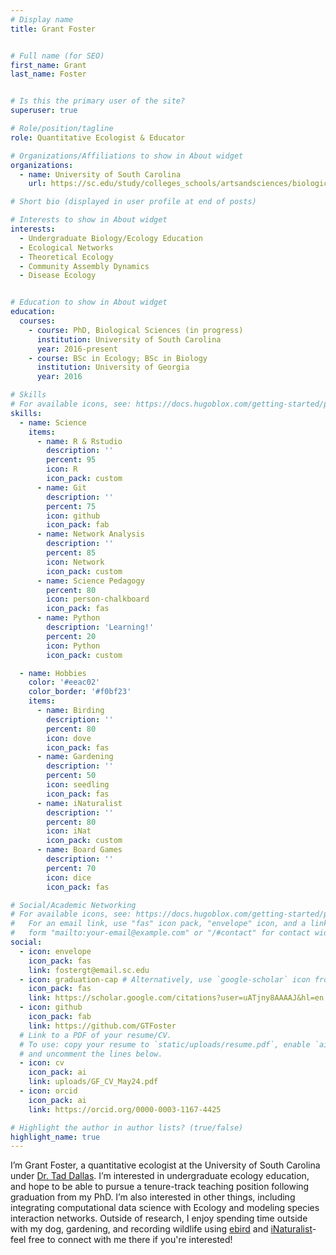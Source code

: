 ```yaml
---
# Display name
title: Grant Foster


# Full name (for SEO)
first_name: Grant
last_name: Foster


# Is this the primary user of the site?
superuser: true

# Role/position/tagline
role: Quantitative Ecologist & Educator

# Organizations/Affiliations to show in About widget
organizations:
  - name: University of South Carolina
    url: https://sc.edu/study/colleges_schools/artsandsciences/biological_sciences/our_people/directory/foster_grant.php

# Short bio (displayed in user profile at end of posts)

# Interests to show in About widget
interests:
  - Undergraduate Biology/Ecology Education
  - Ecological Networks
  - Theoretical Ecology 
  - Community Assembly Dynamics
  - Disease Ecology


# Education to show in About widget
education:
  courses:
    - course: PhD, Biological Sciences (in progress)
      institution: University of South Carolina
      year: 2016-present
    - course: BSc in Ecology; BSc in Biology
      institution: University of Georgia
      year: 2016

# Skills
# For available icons, see: https://docs.hugoblox.com/getting-started/page-builder/#icons
skills:
  - name: Science
    items:
      - name: R & Rstudio
        description: ''
        percent: 95
        icon: R
        icon_pack: custom
      - name: Git
        description: ''
        percent: 75
        icon: github
        icon_pack: fab
      - name: Network Analysis
        description: ''
        percent: 85
        icon: Network
        icon_pack: custom
      - name: Science Pedagogy
        percent: 80
        icon: person-chalkboard
        icon_pack: fas
      - name: Python
        description: 'Learning!'
        percent: 20
        icon: Python
        icon_pack: custom

  - name: Hobbies
    color: '#eeac02'
    color_border: '#f0bf23'
    items:
      - name: Birding
        description: ''
        percent: 80
        icon: dove
        icon_pack: fas
      - name: Gardening
        description: ''
        percent: 50
        icon: seedling
        icon_pack: fas
      - name: iNaturalist
        description: ''
        percent: 80
        icon: iNat
        icon_pack: custom
      - name: Board Games
        description: ''
        percent: 70
        icon: dice
        icon_pack: fas

# Social/Academic Networking
# For available icons, see: https://docs.hugoblox.com/getting-started/page-builder/#icons
#   For an email link, use "fas" icon pack, "envelope" icon, and a link in the
#   form "mailto:your-email@example.com" or "/#contact" for contact widget.
social:
  - icon: envelope
    icon_pack: fas
    link: fostergt@email.sc.edu
  - icon: graduation-cap # Alternatively, use `google-scholar` icon from `ai` icon pack
    icon_pack: fas
    link: https://scholar.google.com/citations?user=uATjny8AAAAJ&hl=en
  - icon: github
    icon_pack: fab
    link: https://github.com/GTFoster
  # Link to a PDF of your resume/CV.
  # To use: copy your resume to `static/uploads/resume.pdf`, enable `ai` icons in `params.yaml`,
  # and uncomment the lines below.
  - icon: cv
    icon_pack: ai
    link: uploads/GF_CV_May24.pdf
  - icon: orcid
    icon_pack: ai 
    link: https://orcid.org/0000-0003-1167-4425

# Highlight the author in author lists? (true/false)
highlight_name: true
---
```


I’m Grant Foster, a quantitative ecologist at the University of South Carolina under [Dr. Tad Dallas](https://taddallas.github.io/). I’m interested in undergraduate ecology education, and hope to be able to pursue a tenure-track teaching position following graduation from my PhD. I’m also interested in other things, including integrating computational data science with Ecology and modeling species interaction networks. Outside of research, I enjoy spending time outside with my dog, gardening, and recording wildlife using [ebird](https://ebird.org/profile/OTUzMjYw/US-SC-079) and [iNaturalist](https://www.inaturalist.org/people/5346167)-feel free to connect with me there if you're interested!

